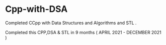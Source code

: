 # Cpp-with-DSA
Completed CCpp with Data Structures and Algorithms and STL .

Completed this CPP,DSA & STL in 9 months ( APRIL 2021 - DECEMBER 2021 )

